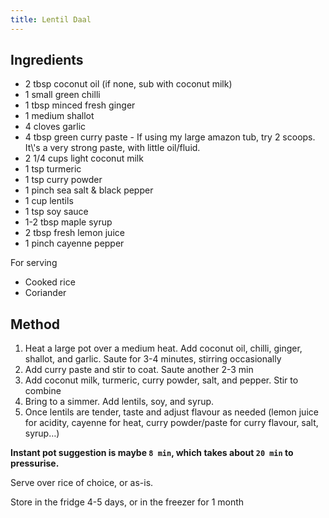 ```yaml
---
title: Lentil Daal
---
```


## Ingredients

-   2 tbsp coconut oil (if none, sub with coconut milk)
-   1 small green chilli
-   1 tbsp minced fresh ginger
-   1 medium shallot
-   4 cloves garlic
-   4 tbsp green curry paste - If using my large amazon tub, try 2 scoops. It\\'s a very strong paste, with little oil/fluid.
-   2 1/4 cups light coconut milk
-   1 tsp turmeric
-   1 tsp curry powder
-   1 pinch sea salt & black pepper
-   1 cup lentils
-   1 tsp soy sauce
-   1-2 tbsp maple syrup
-   2 tbsp fresh lemon juice
-   1 pinch cayenne pepper

For serving

-   Cooked rice
-   Coriander

## Method

1.  Heat a large pot over a medium heat. Add coconut oil, chilli, ginger, shallot, and garlic. Saute for 3-4 minutes, stirring occasionally
2.  Add curry paste and stir to coat. Saute another 2-3 min
3.  Add coconut milk, turmeric, curry powder, salt, and pepper. Stir to combine
4.  Bring to a simmer. Add lentils, soy, and syrup.
5.  Once lentils are tender, taste and adjust flavour as needed (lemon juice for acidity, cayenne for heat, curry powder/paste for curry flavour, salt, syrup…)

**Instant pot suggestion is maybe `8 min`, which takes about `20 min` to pressurise.**

Serve over rice of choice, or as-is.

Store in the fridge 4-5 days, or in the freezer for 1 month
